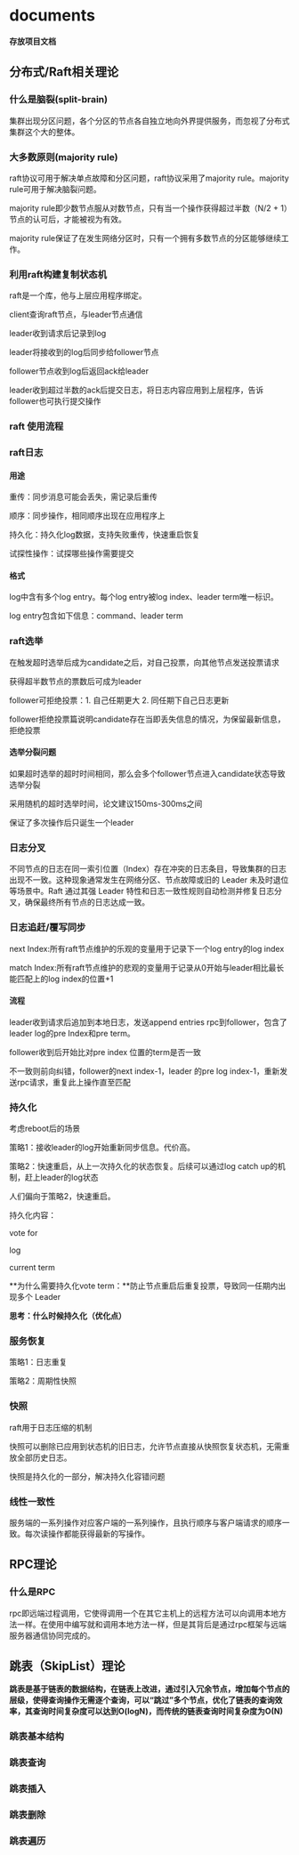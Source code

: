 # documents

**存放项目文档**

## 分布式/Raft相关理论

### 什么是脑裂(split-brain)

集群出现分区问题，各个分区的节点各自独立地向外界提供服务，而忽视了分布式集群这个大的整体。

### 大多数原则(majority rule)

raft协议可用于解决单点故障和分区问题，raft协议采用了majority rule。majority rule可用于解决脑裂问题。

majority rule即少数节点服从对数节点，只有当一个操作获得超过半数（N/2 + 1）节点的认可后，才能被视为有效。

majority rule保证了在发生网络分区时，只有一个拥有多数节点的分区能够继续工作。

### 利用raft构建复制状态机

raft是一个库，他与上层应用程序绑定。

client查询raft节点，与leader节点通信

leader收到请求后记录到log

leader将接收到的log后同步给follower节点

follower节点收到log后返回ack给leader

leader收到超过半数的ack后提交日志，将日志内容应用到上层程序，告诉follower也可执行提交操作

### raft 使用流程

### raft日志

#### 用途

重传：同步消息可能会丢失，需记录后重传

顺序：同步操作，相同顺序出现在应用程序上

持久化：持久化log数据，支持失败重传，快速重启恢复

试探性操作：试探哪些操作需要提交

#### 格式

log中含有多个log entry。每个log entry被log index、leader term唯一标识。

log entry包含如下信息：command、leader term

### raft选举

在触发超时选举后成为candidate之后，对自己投票，向其他节点发送投票请求

获得超半数节点的票数后可成为leader

follower可拒绝投票：1. 自己任期更大 2. 同任期下自己日志更新

follower拒绝投票篇说明candidate存在当即丢失信息的情况，为保留最新信息，拒绝投票

#### 选举分裂问题

如果超时选举的超时时间相同，那么会多个follower节点进入candidate状态导致选举分裂

采用随机的超时选举时间，论文建议150ms-300ms之间

保证了多次操作后只诞生一个leader

### 日志分叉

不同节点的日志在同一索引位置（Index）存在冲突的日志条目，导致集群的日志出现不一致。这种现象通常发生在网络分区、节点故障或旧的 Leader 未及时退位等场景中。Raft 通过其强 Leader 特性和日志一致性规则自动检测并修复日志分叉，确保最终所有节点的日志达成一致。

### 日志追赶/覆写同步

next Index:所有raft节点维护的乐观的变量用于记录下一个log entry的log index

match Index:所有raft节点维护的悲观的变量用于记录从0开始与leader相比最长能匹配上的log index的位置+1



#### 流程

leader收到请求后追加到本地日志，发送append entries rpc到follower，包含了leader log的pre Index和pre term。

follower收到后开始比对pre index 位置的term是否一致

不一致则前向纠错，follower的next index-1，leader 的pre log index-1，重新发送rpc请求，重复此上操作直至匹配

### 持久化

考虑reboot后的场景

策略1：接收leader的log开始重新同步信息。代价高。

策略2：快速重启，从上一次持久化的状态恢复。后续可以通过log catch up的机制，赶上leader的log状态

人们偏向于策略2，快速重启。



持久化内容：

vote for

log

current term

**为什么需要持久化vote term：**防止节点重启后重复投票，导致同一任期内出现多个 Leader

**思考：什么时候持久化（优化点）**

### 服务恢复

策略1：日志重复

策略2：周期性快照

### 快照

raft用于日志压缩的机制

快照可以删除已应用到状态机的旧日志，允许节点直接从快照恢复状态机，无需重放全部历史日志。

快照是持久化的一部分，解决持久化容错问题

### 线性一致性

服务端的一系列操作对应客户端的一系列操作，且执行顺序与客户端请求的顺序一致。每次读操作都能获得最新的写操作。

## RPC理论

### 什么是RPC

rpc即远端过程调用，它使得调用一个在其它主机上的远程方法可以向调用本地方法一样。在使用中编写就和调用本地方法一样，但是其背后是通过rpc框架与远端服务器通信协同完成的。



## 跳表（SkipList）理论

**跳表是基于链表的数据结构，在链表上改进，通过引入冗余节点，增加每个节点的层级，使得查询操作无需逐个查询，可以“跳过”多个节点，优化了链表的查询效率，其查询时间复杂度可以达到O(logN)，而传统的链表查询时间复杂度为O(N)**

### 跳表基本结构

### 跳表查询

### 跳表插入

### 跳表删除

### 跳表遍历